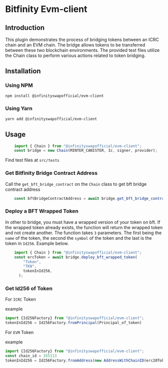 
# Bitfinity Evm-client

## Introduction
This plugin demonstrates the process of bridging tokens between an ICRC chain and an EVM chain. The bridge allows tokens to be transferred between these two blockchain environments. The provided test files utilize the Chain class to perform various actions related to token bridging.

## Installation

### Using NPM

```bash
npm install @infinityswapofficial/evm-client
```

### Using Yarn

```bash
yarn add @infinityswapofficial/evm-client
```

## Usage

```js
    import { Chain } from "@infinityswapofficial/evm-client";
    const bridge = new Chain(MINTER_CANISTER, Ic, signer, provider);
```

Find test files at `src/tests`

### Get Bitfinity Bridge Contract Address
Call the `get_bft_bridge_contract` on the `Chain` class to get bft bridge contract address

```js
    const bftBridgeContractAddress = await bridge.get_bft_bridge_contract();


```

### Deploy a BFT Wrapped Token
In other to bridge, you must have a wrapped version of your token on bft. If the wrapped token already exists, the function will return the wrapped token and not create another. The function takes `3` parameters. The first being the `name` of the token, the second the `symbol` of the token and the last is the token in `Id256`. Example below.

```js
    import { Chain } from "@infinityswapofficial/evm-client";
    const ercToken = await bridge.deploy_bft_wrapped_token(
        "Token",
        "TKN",
        tokenInId256,
      );


```

### Get Id256 of Token
For `ICRC` Token

example
```js
import {Id256Factory} from "@infinityswapofficial/evm-client";
tokenInId256 = Id256Factory.fromPrincipal(Principal_of_token)
```

For `EVM` Token

example
```js
import {Id256Factory} from "@infinityswapofficial/evm-client";
const chain_id = 355113
tokenInId256 = Id256Factory.fromAddress(new AddressWithChainID(erc20TokenAddress, chain_id))
```
